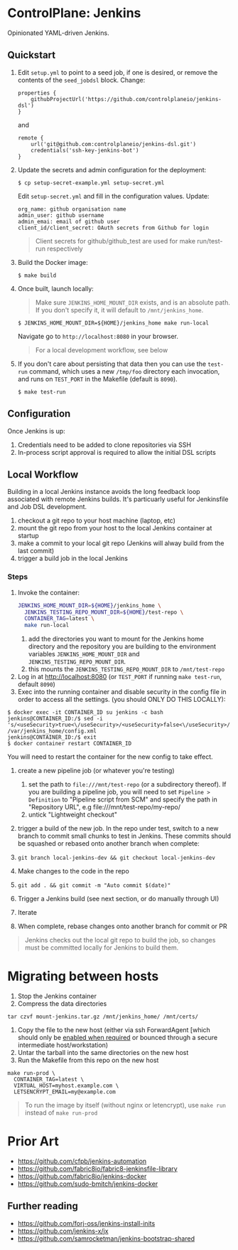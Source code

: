 # ControlPlane: Jenkins

Opinionated YAML-driven Jenkins.

## Quickstart

1. Edit `setup.yml` to point to a seed job, if one is desired, or remove the contents of the `seed_jobdsl` block. Change:
    ```
    properties {
        githubProjectUrl('https://github.com/controlplaneio/jenkins-dsl')
    }
    ```
    and  
    ```
    remote {
        url('git@github.com:controlplaneio/jenkins-dsl.git')
        credentials('ssh-key-jenkins-bot')
    }
    ```
1. Update the secrets and admin configuration for the deployment:

    ```
    $ cp setup-secret-example.yml setup-secret.yml
    ```
    
    Edit `setup-secret.yml` and fill in the configuration values. Update:
    ```
    org_name: github organisation name
    admin_user: github username
    admin_emai: email of github user
    client_id/client_secret: OAuth secrets from Github for login
    ```
    
    > Client secrets for github/github_test are used for make run/test-run respectively

1. Build the Docker image:
    ```
    $ make build
    ```

1. Once built, launch locally:
    
    > Make sure `JENKINS_HOME_MOUNT_DIR` exists, and is an absolute path. If you don't
    > specify it, it will default to `/mnt/jenkins_home`.
    
    ```
    $ JENKINS_HOME_MOUNT_DIR=${HOME}/jenkins_home make run-local
    ```
    
    Navigate go to `http://localhost:8080` in your browser.

    > For a local development workflow, see below

1. If you don't care about persisting that data then you can use the `test-run` command, which uses a new `/tmp/foo`
directory each invocation, and runs on `TEST_PORT` in the Makefile (default is `8090`).
    
    ```
    $ make test-run
    ```

## Configuration

Once Jenkins is up:
1. Credentials need to be added to clone repositories via SSH
1. In-process script approval is required to allow the initial DSL scripts

## Local Workflow

Building in a local Jenkins instance avoids the long feedback loop associated with remote Jenkins builds. It's
particuarly useful for Jenkinsfile and Job DSL development.

1. checkout a git repo to your host machine (laptop, etc)
1. mount the git repo from your host to the local Jenkins container at startup
1. make a commit to your local git repo (Jenkins will alway build from the last commit)
1. trigger a build job in the local Jenkins

### Steps

1. Invoke the container:
    ```bash
    JENKINS_HOME_MOUNT_DIR=${HOME}/jenkins_home \
      JENKINS_TESTING_REPO_MOUNT_DIR=${HOME}/test-repo \
      CONTAINER_TAG=latest \
      make run-local
     ```
    1. add the directories you want to mount for the Jenkins home directory and the repository you are building to the environment variables `JENKINS_HOME_MOUNT_DIR` and `JENKINS_TESTING_REPO_MOUNT_DIR`.
    1. this mounts the `JENKINS_TESTING_REPO_MOUNT_DIR` to `/mnt/test-repo`
1. Log in at [http://localhost:8080](http://localhost:8080) (or `TEST_PORT` if running `make test-run`, default `8090`)
1. Exec into the running container and disable security in the config file in order to access all the settings.
   (you should ONLY DO THIS LOCALLY):
  ```
  $ docker exec -it CONTAINER_ID su jenkins -c bash
  jenkins@CONTAINER_ID:/$ sed -i 's/<useSecurity>true<\/useSecurity>/<useSecurity>false<\/useSecurity>/' /var/jenkins_home/config.xml
  jenkins@CONTAINER_ID:/$ exit
  $ docker container restart CONTAINER_ID
  ```
  You will need to restart the container for the new config to take effect.
1. create a new pipeline job (or whatever you're testing)
    1. set the path to `file:///mnt/test-repo` (or a subdirectory thereof). If you are building a pipeline job,
    you will need to set `Pipeline > Definition` to "Pipeline script from SCM" and specify the path in "Repository URL",
    e.g file:///mnt/test-repo/my-repo/
    1. untick "Lightweight checkout"

1. trigger a build of the new job. In the repo under test, switch to a new branch to commit small chunks to test in
Jenkins. These commits should be squashed or rebased onto another branch when complete:
  1. `git branch local-jenkins-dev && git checkout local-jenkins-dev`
  1. Make changes to the code in the repo
  1. `git add . && git commit -m "Auto commit $(date)"`
  1. Trigger a Jenkins build (see next section, or do manually through UI)
  1. Iterate
  1. When complete, rebase changes onto another branch for commit or PR

> Jenkins checks out the local git repo to build the job, so changes must be committed locally for Jenkins to build
> them.

# Migrating between hosts

1. Stop the Jenkins container
1. Compress the data directories
  ```
  tar czvf mount-jenkins.tar.gz /mnt/jenkins_home/ /mnt/certs/
  ```
1. Copy the file to the new host (either via ssh ForwardAgent [which should only be [enabled when required](https://heipei.github.io/2015/02/26/SSH-Agent-Forwarding-considered-harmful/) or bounced through a secure intermediate host/workstation)
1. Untar the tarball into the same directories on the new host
1. Run the Makefile from this repo on the new host
  ```
  make run-prod \
    CONTAINER_TAG=latest \
    VIRTUAL_HOST=myhost.example.com \
    LETSENCRYPT_EMAIL=my@example.com
  ```
> To run the image by itself (without nginx or letencrypt), use `make run` instead of `make run-prod`


# Prior Art

- https://github.com/cfpb/jenkins-automation
- https://github.com/fabric8io/fabric8-jenkinsfile-library
- https://github.com/fabric8io/jenkins-docker
- https://github.com/sudo-bmitch/jenkins-docker

## Further reading

- https://github.com/forj-oss/jenkins-install-inits
- https://github.com/jenkins-x/jx
- https://github.com/samrocketman/jenkins-bootstrap-shared
